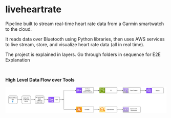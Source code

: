 # liveheartrate
Pipeline built to stream real-time heart rate data from a Garmin smartwatch to the cloud. 

It reads data over Bluetooth using Python libraries, then uses AWS services to live stream, store, and visualize heart rate data (all in real time).

The project is explained in layers. Go through folders in sequence for E2E Explanation 

&nbsp;

**High Level Data Flow over Tools**

![High Level Data Flow over Tools](https://github.com/adiman1/liveheartrate/blob/a00cdcde870b9a315ff554fa7fec4609def762c6/images/HR%20Stream%20flow.jpg)
